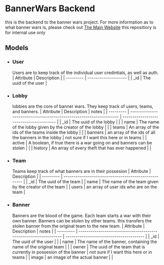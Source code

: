 # BannerWars Backend
this is the backend to the banner wars project.
For more information as to what banner wars is, please check out [The Main Website](#) this repositiory is for internal use only

## Models
* ### __User__  
    Users are to keep track of the individual user credintials, as well as auth.
    | Attribute | Description          |
    | --------- | -------------------- |
    | _id       | The uuid of the user |

* ### __Lobby__  
    lobbies are the core of banner wars. They keep track of users, teams, and banners.
    | Attribute | Description                                                          | notes                                    |
    | --------- | -------------------------------------------------------------------- | ---------------------------------------- |
    | _id       | The uuid of the lobby                                                |                                          |
    | name      | The name of the lobby given by the creator of the lobby              |                                          |
    | teams     | An array of the ids of the teams inside the lobby                    |                                          |
    | banners   | an array of the ids of all the banners in the lobby                  | not sure if I want this here or in teams |
    | active    | A boolean, if true there is a war going on and banners can be stolen |                                          |
    | history   | An array of every theft that has ever happened                       |                                          |
* ### __Team__  
    Teams keep track of what banners are in their possesion
    | Attribute | Description                                           |
    | --------- | ----------------------------------------------------- |
    | _id       | The uuid of the team                                  |
    | name      | The name of the team given by the creator of the team |
    | users     | an array of user ids who are on the team              |
* ### __Banner__  
    Banners are the blood of the game. Each team starts a war with their own banner. Banners can be stolen by other teams. this transfers the stolen banner from the original team to the new team.
    | Attribute | Description                                                       | notes                                    |
    | --------- | ----------------------------------------------------------------- | ---------------------------------------- |
    | _id       | The uuid of the user                                              |                                          |
    | name      | The name of the banner, containing the name of the original team  |                                          |
    | owner     | The uuid of the team that is currently in possesion of the banner | not sure if I want this here or in teams |
    | image     | an image of the actual banner                                     |                                          |
